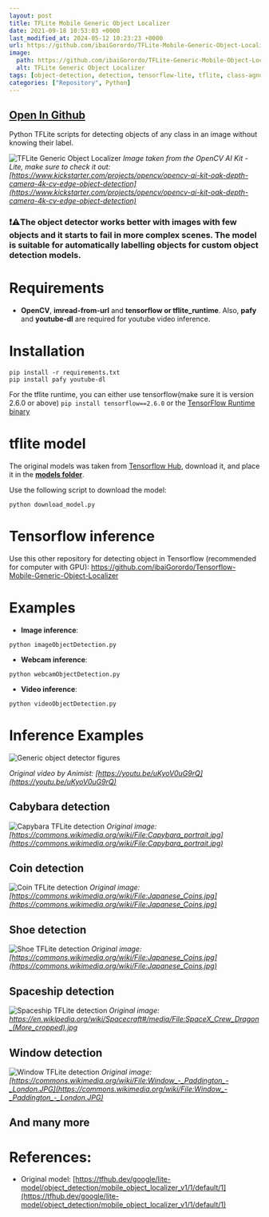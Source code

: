 ```yaml
---
layout: post
title: TFLite Mobile Generic Object Localizer
date: 2021-09-18 10:53:03 +0000
last_modified_at: 2024-05-12 10:23:23 +0000
url: https://github.com/ibaiGorordo/TFLite-Mobile-Generic-Object-Localizer
image:
  path: https://github.com/ibaiGorordo/TFLite-Generic-Mobile-Object-Localizer/raw/main/docs/img/output.jpg
  alt: TFLite Generic Object Localizer
tags: [object-detection, detection, tensorflow-lite, tflite, class-agnostic-detection, python]
categories: ["Repository", Python]
---
```


## [Open In Github](https://github.com/ibaiGorordo/TFLite-Mobile-Generic-Object-Localizer)

Python TFLite scripts for detecting objects of any class in an image without knowing their label. 

![TFLite Generic Object Localizer](https://github.com/ibaiGorordo/TFLite-Generic-Mobile-Object-Localizer/raw/main/docs/img/output.jpg)
*Image taken from the OpenCV AI Kit - Lite, make sure to check it out: [https://www.kickstarter.com/projects/opencv/opencv-ai-kit-oak-depth-camera-4k-cv-edge-object-detection](https://www.kickstarter.com/projects/opencv/opencv-ai-kit-oak-depth-camera-4k-cv-edge-object-detection)*

### :exclamation::warning:The object **detector works better with images with few objects** and it starts to fail in more complex scenes. The model is suitable for automatically labelling objects for custom object detection models.

# Requirements

 * **OpenCV**, **imread-from-url** and **tensorflow or tflite_runtime**. Also, **pafy** and **youtube-dl** are required for youtube video inference. 
 
# Installation
```
pip install -r requirements.txt
pip install pafy youtube-dl
```

For the tflite runtime, you can either use tensorflow(make sure it is version 2.6.0 or above) `pip install tensorflow==2.6.0` or the [TensorFlow Runtime binary](https://github.com/PINTO0309/TensorflowLite-bin)

# tflite model
The original models was taken from [Tensorflow Hub](https://tfhub.dev/google/lite-model/object_detection/mobile_object_localizer_v1/1/default/1), download it, and place it in the **[models folder](https://github.com/ibaiGorordo/TFLite-Generic-Mobile-Object-Localizer/tree/main/models)**. 

Use the following script to download the model:
```
python download_model.py
```

# Tensorflow inference
Use this other repository for detecting object in Tensorflow (recommended for computer with GPU): https://github.com/ibaiGorordo/Tensorflow-Mobile-Generic-Object-Localizer
 
# Examples

 * **Image inference**:
 
 ```
 python imageObjectDetection.py 
 ```
 
 * **Webcam inference**:
 
 ```
 python webcamObjectDetection.py 
 ```
 
  * **Video inference**:
 
 ```
 python videoObjectDetection.py
 ```

# Inference Examples
![Generic object detector figures](https://github.com/ibaiGorordo/TFLite-Generic-Mobile-Object-Localizer/raw/main/docs/img/genericObjectLocalizer.gif)
 
*Original video by Animist: [https://youtu.be/uKyoV0uG9rQ](https://youtu.be/uKyoV0uG9rQ)*

## Cabybara detection
![Capybara TFLite detection](https://github.com/ibaiGorordo/TFLite-Generic-Mobile-Object-Localizer/raw/main/docs/img/capybara.jpg)
 *Original image: [https://commons.wikimedia.org/wiki/File:Capybara_portrait.jpg](https://commons.wikimedia.org/wiki/File:Capybara_portrait.jpg)*

## Coin detection
![Coin TFLite detection](https://github.com/ibaiGorordo/TFLite-Generic-Mobile-Object-Localizer/raw/main/docs/img/coins.jpg)
 *Original image: [https://commons.wikimedia.org/wiki/File:Japanese_Coins.jpg](https://commons.wikimedia.org/wiki/File:Japanese_Coins.jpg)*

## Shoe detection
![Shoe TFLite detection](https://github.com/ibaiGorordo/TFLite-Generic-Mobile-Object-Localizer/raw/main/docs/img/sneakers.jpg)
 *Original image: [https://commons.wikimedia.org/wiki/File:Japanese_Coins.jpg](https://commons.wikimedia.org/wiki/File:Japanese_Coins.jpg)*

## Spaceship detection
![Spaceship TFLite detection](https://github.com/ibaiGorordo/TFLite-Generic-Mobile-Object-Localizer/raw/main/docs/img/spaceship.jpg)
 *Original image: https://en.wikipedia.org/wiki/Spacecraft#/media/File:SpaceX_Crew_Dragon_(More_cropped).jpg*

## Window detection
![Window TFLite detection](https://github.com/ibaiGorordo/TFLite-Generic-Mobile-Object-Localizer/raw/main/docs/img/window.jpg)
 *Original image: [https://commons.wikimedia.org/wiki/File:Window_-_Paddington_-_London.JPG](https://commons.wikimedia.org/wiki/File:Window_-_Paddington_-_London.JPG)*

## And many more

# References:
* Original model: [https://tfhub.dev/google/lite-model/object_detection/mobile_object_localizer_v1/1/default/1](https://tfhub.dev/google/lite-model/object_detection/mobile_object_localizer_v1/1/default/1)

